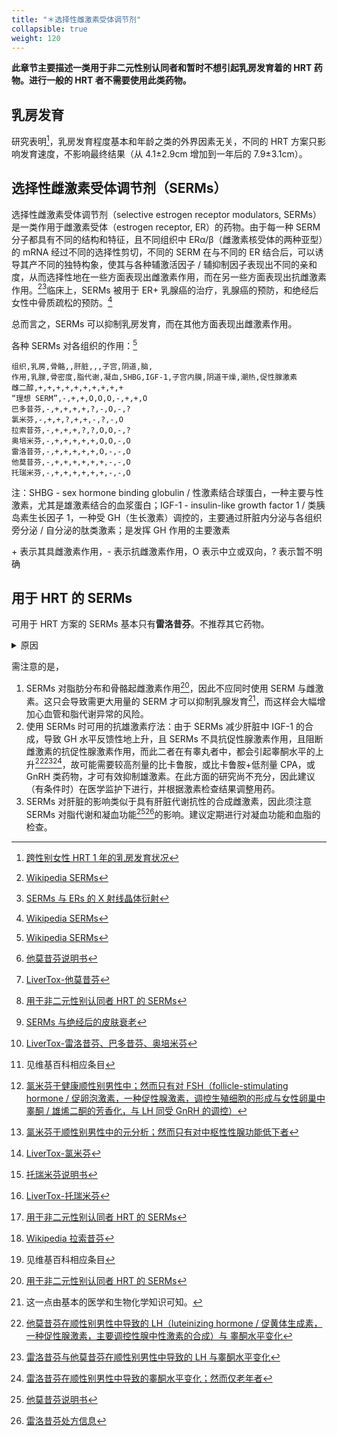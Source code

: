 ```yaml
---
title: "＊选择性雌激素受体调节剂"
collapsible: true
weight: 120
---
```


<!-- ((?<=[0-9a-zA-Z])(?=[一-龥])|(?<=[一-龥])(?=[0-9a-zA-Z])) -->

**此章节主要描述一类用于非二元性别认同者和暂时不想引起乳房发育着的 HRT 药物。进行一般的 HRT 者不需要使用此类药物。**

## 乳房发育

研究表明[^1]，乳房发育程度基本和年龄之类的外界因素无关，不同的 HRT 方案只影响发育速度，不影响最终结果（从 4.1±2.9cm 增加到一年后的 7.9±3.1cm）。

## 选择性雌激素受体调节剂（SERMs）

选择性雌激素受体调节剂（selective estrogen receptor modulators, SERMs）是一类作用于雌激素受体（estrogen receptor, ER）的药物。由于每一种 SERM 分子都具有不同的结构和特征，且不同组织中 ER&alpha;/&beta;（雌激素核受体的两种亚型）的 mRNA 经过不同的选择性剪切，不同的 SERM 在与不同的 ER 结合后，可以诱导其产不同的独特构象，使其与各种辅激活因子 / 辅抑制因子表现出不同的亲和度，从而选择性地在一些方面表现出雌激素作用，而在另一些方面表现出抗雌激素作用。[^3][^10]临床上，SERMs 被用于 ER+ 乳腺癌的治疗，乳腺癌的预防，和绝经后女性中骨质疏松的预防。[^3]

总而言之，SERMs 可以抑制乳房发育，而在其他方面表现出雌激素作用。

各种 SERMs 对各组织的作用：[^3]
```csv
组织,乳房,骨骼,,肝脏,,,子宫,阴道,脑,
作用,乳腺,骨密度,脂代谢,凝血,SHBG,IGF-1,子宫内膜,阴道干燥,潮热,促性腺激素
雌二醇,+,+,+,+,+,+,+,+,+,+
“理想 SERM”,-,+,+,O,O,O,-,+,+,O
巴多昔芬,-,+,+,+,+,?,-,O,-,?
氯米芬,-,+,+,?,+,+,-,?,-,O
拉索昔芬,-,+,+,+,?,?,O,O,-,?
奥培米芬,-,+,+,+,+,+,O,O,-,O
雷洛昔芬,-,+,+,+,+,+,O,-,-,O
他莫昔芬,-,+,+,+,+,+,+,-,-,O
托瑞米芬,-,+,+,+,+,+,+,-,-,O
```

注：SHBG - sex hormone binding globulin / 性激素结合球蛋白，一种主要与性激素，尤其是雄激素结合的血浆蛋白；IGF-1 - insulin-like growth factor 1 / 类胰岛素生长因子 1，一种受 GH（生长激素）调控的，主要通过肝脏内分泌与各组织旁分泌 / 自分泌的肽类激素；是发挥 GH 作用的主要激素
<!-- TODO: skin & body composition & "?"
pubmed query: ((raloxifene[title])OR(tamoxifen[title])OR(Bazedoxifene[title])OR(Clomifene[title])OR(Lasofoxifene[title])OR(Ospemifene[title])OR(Toremifene[title])OR(serm[title])OR(selective estrogen receptor modulator[title]))AND((skin elasticity[title])OR(skin aging[title])OR(skin fibroblasts[title])OR(body composition[title])OR(fat[title]))
-->

\+ 表示其具雌激素作用，- 表示抗雌激素作用，O 表示中立或双向，? 表示暂不明确

## 用于 HRT 的 SERMs
可用于 HRT 方案的 SERMs 基本只有**雷洛昔芬**。不推荐其它药物。
<details>
<summary>原因</summary>
目前可用的 SERMs 包括：氯米芬，他莫昔芬，托瑞米芬，雷洛昔芬，拉索昔芬，奥培米芬，巴多昔芬。[^3]

他莫昔芬的长期使用可导致肝损伤、脂肪肝，且他莫昔芬及其许多活性代谢产物有极长的清除半衰期，药物浓度需较长的时间才可达到稳态水平。此外，其不能帮助改善皮肤状态[^5][^4][^11][^12]。

根据对不良反应报告的分析，巴多昔芬与奥培米芬对肝脏更安全[^9]，且巴多昔芬可与雌激素同时使用以缓解潮热症状；然而两者尚处于专利期，开销较大，且均未在中国上市[^2]。

氯米芬主要的临床用途为不育的治疗，可极大幅度地提升睾酮水平[^14][^15]，使其无法被用于 HRT；且其有较低的概率导致肝酶升高，和极低的概率导致严重的肝损伤[^20]。

长期使用托瑞米芬[^7][^8]也有导致肝损伤或脂肪肝的可能。

拉索昔芬可能可以更好地使皮肤与脂肪女性化[^11][^13]，然而其未广泛上市，且无通用名药品[^2]。
</details>

需注意的是，
1. SERMs 对脂肪分布和骨骼起雌激素作用[^11]，因此不应同时使用 SERM 与雌激素。这只会导致需更大用量的 SERM 才可以抑制乳腺发育[^16]，而这样会大幅增加心血管和脂代谢异常的风险。
1. 使用 SERMs 时可用的抗雄激素疗法：由于 SERMs 减少肝脏中 IGF-1 的合成，导致 GH 水平反馈性地上升，且 SERMs 不具抗促性腺激素作用，且阻断雌激素的抗促性腺激素作用，而此二者在有睾丸者中，都会引起睾酮水平的上升[^17][^18][^19]，故可能需要较高剂量的比卡鲁胺，或比卡鲁胺+低剂量 CPA，或 GnRH 类药物，才可有效抑制雄激素。在此方面的研究尚不充分，因此建议（有条件时）在医学监护下进行，并根据激素检查结果调整用药。
1. SERMs 对肝脏的影响类似于具有肝脏代谢抗性的合成雌激素，因此须注意 SERMs 对脂代谢和凝血功能[^5][^6]的影响。建议定期进行对凝血功能和血脂的检查。


<!--TODO: SERMs for AFAB-->

[^1]: [跨性别女性 HRT 1 年的乳房发育状况](https://academic.oup.com/jcem/article/103/2/532/4642966?login=false)
[^2]: 见维基百科相应条目
[^3]: [Wikipedia SERMs](https://en.wikipedia.org/wiki/Selective_estrogen_receptor_modulator)
[^4]: [LiverTox-他莫昔芬](https://www.ncbi.nlm.nih.gov/books/NBK548902/)
[^5]: [他莫昔芬说明书](https://www.accessdata.fda.gov/drugsatfda_docs/label/2018/021807s005lbl.pdf)
[^6]: [雷洛昔芬处方信息](https://www.accessdata.fda.gov/drugsatfda_docs/label/2007/022042lbl.pdf)
[^7]: [托瑞米芬说明书](https://www.accessdata.fda.gov/drugsatfda_docs/label/2011/020497s006lbl.pdf)
[^8]: [LiverTox-托瑞米芬](https://www.ncbi.nlm.nih.gov/books/NBK548338/)
[^9]: [LiverTox-雷洛昔芬、巴多昔芬、奥培米芬](https://www.ncbi.nlm.nih.gov/books/NBK548475/)
[^10]: [SERMs 与 ERs 的 X 射线晶体衍射](https://doi.org/10.1110/ps.062729207)
[^11]: [用于非二元性别认同者 HRT 的 SERMs](https://www.ncbi.nlm.nih.gov/pmc/articles/PMC8253879/)
[^12]: [SERMs 与绝经后的皮肤衰老](https://www.ncbi.nlm.nih.gov/pmc/articles/PMC2685269/)
[^13]: [Wikipedia 拉索昔芬](https://en.wikipedia.org/wiki/Lasofoxifene)
[^14]: [氯米芬于健康顺性别男性中；然而只有对 FSH（follicle-stimulating hormone / 促卵泡激素，一种促性腺激素，调控生殖细胞的形成与女性卵巢中睾酮 / 雄烯二酮的芳香化，与 LH 同受 GnRH 的调控）](https://doi.org/10.1210/jcem-64-6-1103)
[^15]: [氯米芬于顺性别男性中的元分析；然而只有对中枢性性腺功能低下者](https://onlinelibrary.wiley.com/doi/10.1111/andr.13146)
[^16]: 这一点由基本的医学和生物化学知识可知。
[^17]: [他莫昔芬在顺性别男性中导致的 LH（luteinizing hormone / 促黄体生成素，一种促性腺激素，主要调控性腺中性激素的合成）与 睾酮水平变化](https://www.sciencedirect.com/science/article/pii/S0015028216431602)
[^18]: [雷洛昔芬与他莫昔芬在顺性别男性中导致的 LH 与睾酮水平变化](https://www.fertstert.org/article/S0015-0282(08)01280-6/fulltext)
[^19]: [雷洛昔芬在顺性别男性中导致的睾酮水平变化；然而仅老年者](https://academic.oup.com/ejendo/article/150/4/539/6694331)
[^20]: [LiverTox-氯米芬](https://www.ncbi.nlm.nih.gov/books/NBK548008/)
